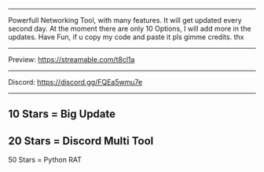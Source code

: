 -------------------------------------------------------------------------

Powerfull Networking Tool, with many features.
It will get updated every second day.
At the moment there are only 10 Options, I will add more in the updates.
Have Fun, if u copy my code and paste it pls gimme credits. thx

-------------------------------------------------------------------------

Preview: https://streamable.com/t8cl1a 

----------------------------------------
                                        
Discord: https://discord.gg/FQEa5wmu7e  
                                        
----------------------------------------

10 Stars = Big Update
----------------------------------------
20 Stars = Discord Multi Tool
----------------------------------------
50 Stars = Python RAT
